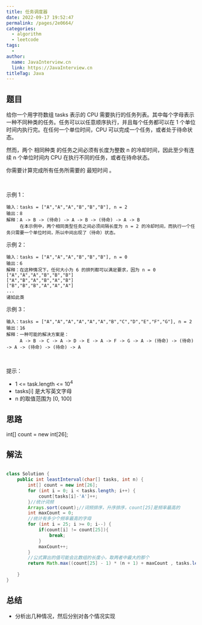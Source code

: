 ```yaml
---
title: 任务调度器
date: 2022-09-17 19:52:47
permalink: /pages/2e0664/
categories:
  - algorithm
  - leetcode
tags:
  - 
author: 
  name: JavaInterview.cn
  link: https://JavaInterview.cn
titleTag: Java
---
```


## 题目

给你一个用字符数组 tasks 表示的 CPU 需要执行的任务列表。其中每个字母表示一种不同种类的任务。任务可以以任意顺序执行，并且每个任务都可以在 1 个单位时间内执行完。在任何一个单位时间，CPU 可以完成一个任务，或者处于待命状态。

然而，两个 相同种类 的任务之间必须有长度为整数 n 的冷却时间，因此至少有连续 n 个单位时间内 CPU 在执行不同的任务，或者在待命状态。

你需要计算完成所有任务所需要的 最短时间 。

 

示例 1：

    输入：tasks = ["A","A","A","B","B","B"], n = 2
    输出：8
    解释：A -> B -> (待命) -> A -> B -> (待命) -> A -> B
         在本示例中，两个相同类型任务之间必须间隔长度为 n = 2 的冷却时间，而执行一个任务只需要一个单位时间，所以中间出现了（待命）状态。 
示例 2：

    输入：tasks = ["A","A","A","B","B","B"], n = 0
    输出：6
    解释：在这种情况下，任何大小为 6 的排列都可以满足要求，因为 n = 0
    ["A","A","A","B","B","B"]
    ["A","B","A","B","A","B"]
    ["B","B","B","A","A","A"]
    ...
    诸如此类
示例 3：

    输入：tasks = ["A","A","A","A","A","A","B","C","D","E","F","G"], n = 2
    输出：16
    解释：一种可能的解决方案是：
         A -> B -> C -> A -> D -> E -> A -> F -> G -> A -> (待命) -> (待命) -> A -> (待命) -> (待命) -> A
 

提示：

- 1 <= task.length <= 10<sup>4</sup>
- tasks[i] 是大写英文字母
- n 的取值范围为 [0, 100]



## 思路

int[] count = new int[26];

## 解法
```java

class Solution {
    public int leastInterval(char[] tasks, int n) {
        int[] count = new int[26];
        for (int i = 0; i < tasks.length; i++) {
            count[tasks[i]-'A']++;
        }//统计词频
        Arrays.sort(count);//词频排序，升序排序，count[25]是频率最高的
        int maxCount = 0;
        //统计有多少个频率最高的字母
        for (int i = 25; i >= 0; i--) {
            if(count[i] != count[25]){
                break;
            }
            maxCount++;
        }
        //公式算出的值可能会比数组的长度小，取两者中最大的那个
        return Math.max((count[25] - 1) * (n + 1) + maxCount , tasks.length);
 
    }
}
```

## 总结

- 分析出几种情况，然后分别对各个情况实现 

